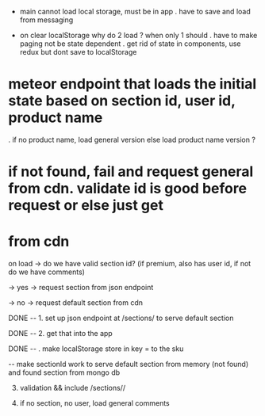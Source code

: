 - main cannot load local storage, must be in app
  . have to save and load from messaging

- on clear localStorage why do 2 load ? when only 1 should
  . have to make paging not be state dependent
  . get rid of state in components, use redux but dont save to localStorage






# meteor endpoint that loads the initial state based on section id, user id, product name

. if no product name, load general version else load product name version ?

# if not found, fail and request general from cdn. validate id is good before request or else just get
# from cdn


on load -> do we have valid section id? (if premium, also has user id, if not do we have comments)

-> yes -> request section from json endpoint

-> no -> request default section from cdn




DONE -- 1. set up json endpoint at /sections/<sectionId> to serve default section

DONE -- 2. get that into the app

DONE -- . make localStorage store in key = to the sku

-- make sectionId work to serve default section from memory (not found) and
   found section from mongo db


3. validation && include /sections/<sectionId>/<userId>

4. if no section, no user, load general comments
